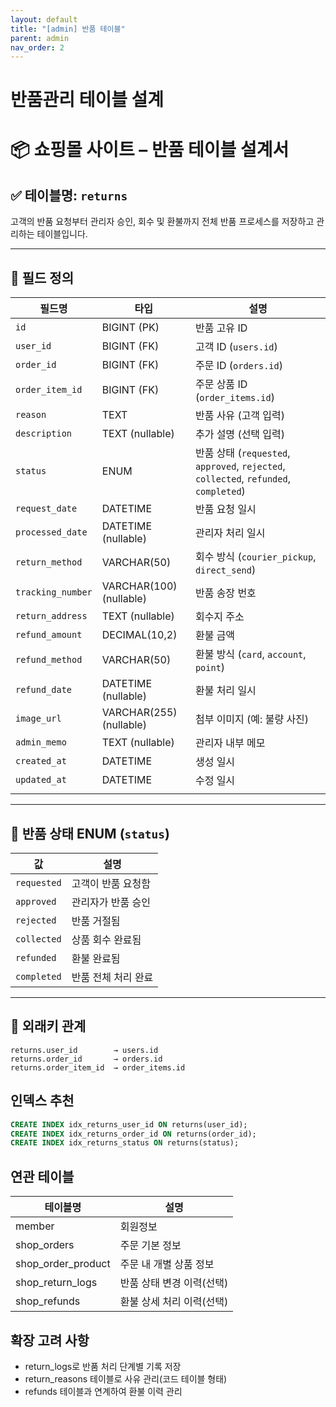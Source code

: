 ```yaml
---
layout: default
title: "[admin] 반품 테이블"
parent: admin
nav_order: 2
---
```


# 반품관리 테이블 설계


# 📦 쇼핑몰 사이트 – 반품 테이블 설계서

## ✅ 테이블명: `returns`

고객의 반품 요청부터 관리자 승인, 회수 및 환불까지 전체 반품 프로세스를 저장하고 관리하는 테이블입니다.

---

## 📁 필드 정의

| 필드명               | 타입                      | 설명                                                                                |
| ----------------- | ----------------------- | --------------------------------------------------------------------------------- |
| `id`              | BIGINT (PK)             | 반품 고유 ID                                                                          |
| `user_id`         | BIGINT (FK)             | 고객 ID (`users.id`)                                                                |
| `order_id`        | BIGINT (FK)             | 주문 ID (`orders.id`)                                                               |
| `order_item_id`   | BIGINT (FK)             | 주문 상품 ID (`order_items.id`)                                                       |
| `reason`          | TEXT                    | 반품 사유 (고객 입력)                                                                     |
| `description`     | TEXT (nullable)         | 추가 설명 (선택 입력)                                                                     |
| `status`          | ENUM                    | 반품 상태 (`requested`, `approved`, `rejected`, `collected`, `refunded`, `completed`) |
| `request_date`    | DATETIME                | 반품 요청 일시                                                                          |
| `processed_date`  | DATETIME (nullable)     | 관리자 처리 일시                                                                         |
| `return_method`   | VARCHAR(50)             | 회수 방식 (`courier_pickup`, `direct_send`)                                           |
| `tracking_number` | VARCHAR(100) (nullable) | 반품 송장 번호                                                                          |
| `return_address`  | TEXT (nullable)         | 회수지 주소                                                                            |
| `refund_amount`   | DECIMAL(10,2)           | 환불 금액                                                                             |
| `refund_method`   | VARCHAR(50)             | 환불 방식 (`card`, `account`, `point`)                                                |
| `refund_date`     | DATETIME (nullable)     | 환불 처리 일시                                                                          |
| `image_url`       | VARCHAR(255) (nullable) | 첨부 이미지 (예: 불량 사진)                                                                 |
| `admin_memo`      | TEXT (nullable)         | 관리자 내부 메모                                                                         |
| `created_at`      | DATETIME                | 생성 일시                                                                             |
| `updated_at`      | DATETIME                | 수정 일시                                                                             |
|                   |                         |                                                                                   |

---

## 🔄 반품 상태 ENUM (`status`)

| 값           | 설명               |
|--------------|--------------------|
| `requested`   | 고객이 반품 요청함 |
| `approved`    | 관리자가 반품 승인 |
| `rejected`    | 반품 거절됨        |
| `collected`   | 상품 회수 완료됨   |
| `refunded`    | 환불 완료됨        |
| `completed`   | 반품 전체 처리 완료|

---

## 🔗 외래키 관계

```plaintext
returns.user_id        → users.id  
returns.order_id       → orders.id  
returns.order_item_id  → order_items.id
```


## 인덱스 추천
```sql
CREATE INDEX idx_returns_user_id ON returns(user_id);
CREATE INDEX idx_returns_order_id ON returns(order_id);
CREATE INDEX idx_returns_status ON returns(status);
```

## 연관 테이블

| 테이블명               | 설명              |
| ------------------ | --------------- |
| member             | 회원정보            |
| shop_orders        | 주문 기본 정보        |
| shop_order_product | 주문 내 개별 상품 정보   |
| shop_return_logs   | 반품 상태 변경 이력(선택) |
| shop_refunds       | 환불 상세 처리 이력(선택) |

## 확장 고려 사항
* return_logs로 반품 처리 단계별 기록 저장
* return_reasons 테이블로 사유 관리(코드 테이블 형태)
* refunds 테이블과 연계하여 환불 이력 관리
